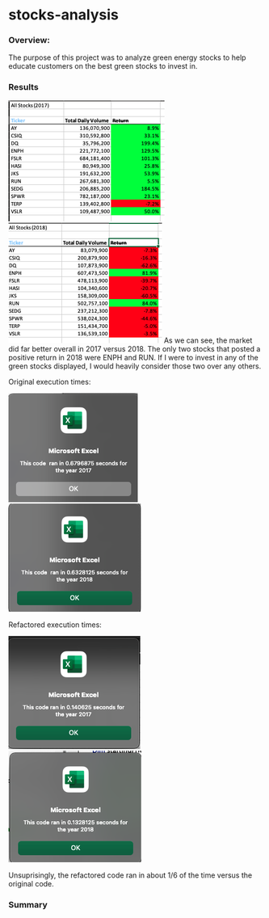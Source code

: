 # stocks-analysis
### Overview:
  The purpose of this project was to analyze green energy stocks to help educate customers on the best green stocks to invest in. 
### Results
![2017](https://github.com/JTGonzaga/stocks-analysis/blob/main/Resources/VBA_Challenge_2017.png)
![2018](https://github.com/JTGonzaga/stocks-analysis/blob/main/Resources/VBA_Challenge_2018.png)
  As we can see, the market did far better overall in 2017 versus 2018. The only two stocks that posted a positive return in 2018 were ENPH and RUN. If I were to invest in any of the green stocks displayed, I would heavily consider those two over any others. 
  
  Original execution times:
  
 ![first_2017](https://github.com/JTGonzaga/stocks-analysis/blob/main/Resources/first_2017.png)
 ![first_2018](https://github.com/JTGonzaga/stocks-analysis/blob/main/Resources/first_2018.png)
 
 Refactored execution times:
 
 ![new_2017](https://github.com/JTGonzaga/stocks-analysis/blob/main/Resources/2017_timer.png)
 ![new_2018](https://github.com/JTGonzaga/stocks-analysis/blob/main/Resources/2018_timer.png)
 
  Unsuprisingly, the refactored code ran in about 1/6 of the time versus the original code.
  
 ### Summary
 
